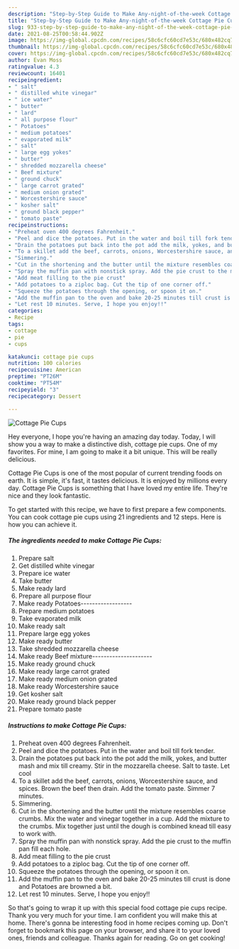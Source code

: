 ```yaml
---
description: "Step-by-Step Guide to Make Any-night-of-the-week Cottage Pie Cups"
title: "Step-by-Step Guide to Make Any-night-of-the-week Cottage Pie Cups"
slug: 933-step-by-step-guide-to-make-any-night-of-the-week-cottage-pie-cups
date: 2021-08-25T00:58:44.902Z
image: https://img-global.cpcdn.com/recipes/58c6cfc60cd7e53c/680x482cq70/cottage-pie-cups-recipe-main-photo.jpg
thumbnail: https://img-global.cpcdn.com/recipes/58c6cfc60cd7e53c/680x482cq70/cottage-pie-cups-recipe-main-photo.jpg
cover: https://img-global.cpcdn.com/recipes/58c6cfc60cd7e53c/680x482cq70/cottage-pie-cups-recipe-main-photo.jpg
author: Evan Moss
ratingvalue: 4.3
reviewcount: 16401
recipeingredient:
- " salt"
- " distilled white vinegar"
- " ice water"
- " butter"
- " lard"
- " all purpose flour"
- " Potatoes"
- " medium potatoes"
- " evaporated milk"
- " salt"
- " large egg yokes"
- " butter"
- " shredded mozzarella cheese"
- " Beef mixture"
- " ground chuck"
- " large carrot grated"
- " medium onion grated"
- " Worcestershire sauce"
- " kosher salt"
- " ground black pepper"
- " tomato paste"
recipeinstructions:
- "Preheat oven 400 degrees Fahrenheit."
- "Peel and dice the potatoes. Put in the water and boil till fork tender."
- "Drain the potatoes put back into the pot add the milk, yokes, and butter mash and mix till creamy. Stir in the mozzarella cheese. Salt to taste. Let cool"
- "To a skillet add the beef, carrots, onions, Worcestershire sauce, and spices. Brown the beef then drain. Add the tomato paste. Simmer 7 minutes."
- "Simmering."
- "Cut in the shortening and the butter until the mixture resembles coarse crumbs. Mix the water and vinegar together in a cup. Add the mixture to the crumbs. Mix together just until the dough is combined knead till easy to work with."
- "Spray the muffin pan with nonstick spray. Add the pie crust to the muffin pan fill each hole."
- "Add meat filling to the pie crust"
- "Add potatoes to a ziploc bag. Cut the tip of one corner off."
- "Squeeze the potatoes through the opening, or spoon it on."
- "Add the muffin pan to the oven and bake 20-25 minutes till crust is done and Potatoes are browned a bit."
- "Let rest 10 minutes. Serve, I hope you enjoy!!"
categories:
- Recipe
tags:
- cottage
- pie
- cups

katakunci: cottage pie cups 
nutrition: 100 calories
recipecuisine: American
preptime: "PT26M"
cooktime: "PT54M"
recipeyield: "3"
recipecategory: Dessert

---
```



![Cottage Pie Cups](https://img-global.cpcdn.com/recipes/58c6cfc60cd7e53c/680x482cq70/cottage-pie-cups-recipe-main-photo.jpg)

Hey everyone, I hope you're having an amazing day today. Today, I will show you a way to make a distinctive dish, cottage pie cups. One of my favorites. For mine, I am going to make it a bit unique. This will be really delicious.



Cottage Pie Cups is one of the most popular of current trending foods on earth. It is simple, it's fast, it tastes delicious. It is enjoyed by millions every day. Cottage Pie Cups is something that I have loved my entire life. They're nice and they look fantastic.


To get started with this recipe, we have to first prepare a few components. You can cook cottage pie cups using 21 ingredients and 12 steps. Here is how you can achieve it.

<!--inarticleads1-->

##### The ingredients needed to make Cottage Pie Cups:

1. Prepare  salt
1. Get  distilled white vinegar
1. Prepare  ice water
1. Take  butter
1. Make ready  lard
1. Prepare  all purpose flour
1. Make ready  Potatoes------------------
1. Prepare  medium potatoes
1. Take  evaporated milk
1. Make ready  salt
1. Prepare  large egg yokes
1. Make ready  butter
1. Take  shredded mozzarella cheese
1. Make ready  Beef mixture---------------------
1. Make ready  ground chuck
1. Make ready  large carrot grated
1. Make ready  medium onion grated
1. Make ready  Worcestershire sauce
1. Get  kosher salt
1. Make ready  ground black pepper
1. Prepare  tomato paste




<!--inarticleads2-->

##### Instructions to make Cottage Pie Cups:

1. Preheat oven 400 degrees Fahrenheit.
1. Peel and dice the potatoes. Put in the water and boil till fork tender.
1. Drain the potatoes put back into the pot add the milk, yokes, and butter mash and mix till creamy. Stir in the mozzarella cheese. Salt to taste. Let cool
1. To a skillet add the beef, carrots, onions, Worcestershire sauce, and spices. Brown the beef then drain. Add the tomato paste. Simmer 7 minutes.
1. Simmering.
1. Cut in the shortening and the butter until the mixture resembles coarse crumbs. Mix the water and vinegar together in a cup. Add the mixture to the crumbs. Mix together just until the dough is combined knead till easy to work with.
1. Spray the muffin pan with nonstick spray. Add the pie crust to the muffin pan fill each hole.
1. Add meat filling to the pie crust
1. Add potatoes to a ziploc bag. Cut the tip of one corner off.
1. Squeeze the potatoes through the opening, or spoon it on.
1. Add the muffin pan to the oven and bake 20-25 minutes till crust is done and Potatoes are browned a bit.
1. Let rest 10 minutes. Serve, I hope you enjoy!!




So that's going to wrap it up with this special food cottage pie cups recipe. Thank you very much for your time. I am confident you will make this at home. There's gonna be interesting food in home recipes coming up. Don't forget to bookmark this page on your browser, and share it to your loved ones, friends and colleague. Thanks again for reading. Go on get cooking!
